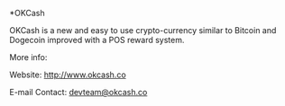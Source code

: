 
*OKCash 

OKCash is a new and easy to use crypto-currency similar to Bitcoin and Dogecoin improved with a POS reward system.

More info: 

Website: http://www.okcash.co

E-mail Contact: devteam@okcash.co
